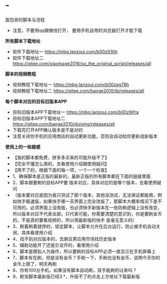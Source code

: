 # -
面包哥的脚本与流程
- 注意，不要用qq跟微信打开， 要用手机自带的浏览器打开才能下载 
 
**所有脚本下载地址**      
- 软件下载地址一 https://mbg.lanzoui.com/b00z93lih
- 软件下载地址二 https://gitee.com/xiaomage2016/so_the_original_script/releases/all                                          



 **脚本的视频教程** 
- 视频教程下载地址一  https://mbg.lanzoui.com/b00zag78h     
- 视频教程下载地址二  https://gitee.com/baoge2010/jb/releases/all   
                  

 **每个脚本对应的目标旧版本APP** 
- 目标旧版本APP下载地址一  https://mbg.lanzoui.com/b00z9ifra
- 目标旧版本APP下载地址二  https://gitee.com/baoge2010/duiying/releases/all
- 下载完打开APP确认版本是不是对的
- 注意关闭你手机的应用商店的自动更新功能，否则会自动给你更新成新版本


 **使用上的一些疑惑** 
-   【我的脚本都免费，拼多多买来的可能升级不了】
-   【完全不懂怎么用的，去看使用介绍跟使用疑问】
-   【用不了的，根据下面的每一项，一个一个检查】
-   1、确保脚本是正版的最新的，最新正版的所有脚本都在下面的链接里面
-   2、脚本跟要刷的目标APP要 版本对应，具体对应的是哪个版本，去看使用疑问
-  （版本要对应是因为我只测试了那个版本，其他没测试，无法保证都能用，例如快手极速版，如果快手哪一天界面上完全改版了，那脚本大概率情况下是不可用的，必须界面上没改版，也必须快手新版本在一些防刷逻辑上没有改变，所以版本对应不代表全部，只代表可能，你需要清楚的意识到，你是要刷金币的，不是真的要看视频的，所以用最新版的快手 是毫无意义的）
-   3、刷着刷着就停的，锁定脚本，让脚本允许在后台运行，防止被手机自动关闭，具体看使用介绍
-   4、找不到对应版本的，去豌豆荚应用市场找历史版本
-   5、辅助功能开了还提示没开的，看使用介绍
-   6、脚本是模拟人为操作，所以要刷的目标APP必须一直显示在手机屏幕上
-   7、脚本有在刷，但是没有金币？手刷一下，手刷也没有金币，说明今天你的金币上限了，明天再刷
-   8、你有100台手机，如果没有脚本自动刷，双手能刷的过来吗？
-   9、刷宝脚本最新版已经3.*，升级不了的点击上方地址下载最新版

